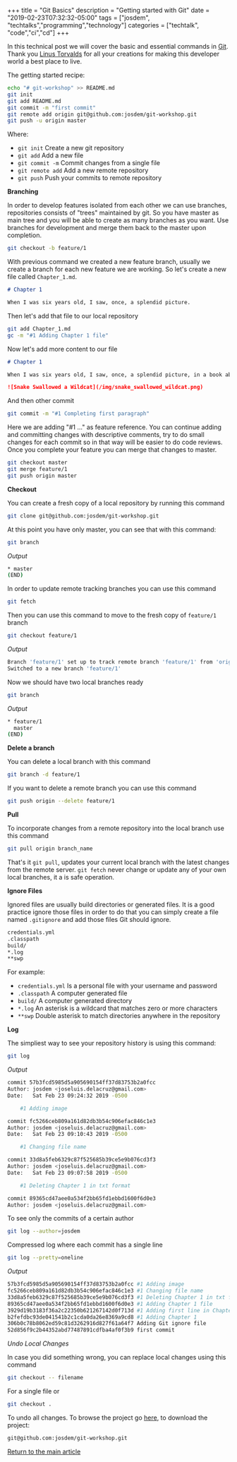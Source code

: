 +++
title =  "Git Basics"
description = "Getting started with Git"
date = "2019-02-23T07:32:32-05:00"
tags = ["josdem", "techtalks","programming","technology"]
categories = ["techtalk", "code","ci","cd"]
+++

In this technical post we will cover the basic and essential commands in [Git](https://en.wikipedia.org/wiki/Git). Thank you [Linus Torvalds](https://en.wikipedia.org/wiki/Linus_Torvalds) for all your creations for making this developer world a best place to live.

The getting started recipe:

```bash
echo "# git-workshop" >> README.md
git init
git add README.md
git commit -m "first commit"
git remote add origin git@github.com:josdem/git-workshop.git
git push -u origin master
```

Where:

* `git init` Create a new git repository
* `git add` Add a new file
* `git commit -m` Commit changes from a single file
* `git remote add` Add a new remote repository
* `git push` Push your commits to remote repository

**Branching**

In order to develop features isolated from each other we can use branches, repositories consists of "trees" maintained by git. So you have master as main tree and you will be able to create as many branches as you want. Use branches for development and merge them back to the master upon completion.


```bash
git checkout -b feature/1
```

With previous command we created a new feature branch, usually we create a branch for each new feature we are working. So let's create a new file called `Chapter_1.md`.

```markdown
# Chapter 1

When I was six years old, I saw, once, a splendid picture.
```

Then let's add that file to our local repository

```bash
git add Chapter_1.md
gc -m "#1 Adding Chapter 1 file"
```

Now let's add more content to our file

```markdown
# Chapter 1

When I was six years old, I saw, once, a splendid picture, in a book about the virgin forest called *Stories of Life*. It represented a boa snake that swallowed a wildcat. This is the copy of the drawing.

![Snake Swallowed a Wildcat](/img/snake_swallowed_wildcat.png)
```

And then other commit

```bash
git commit -m "#1 Completing first paragraph"
```

Here we are adding "#1 ..." as feature reference. You can continue adding and committing changes with descriptive comments, try to do small changes for each commit so in that way will be easier to do code reviews. Once you complete your feature you can merge that changes to master.

```bash
git checkout master
git merge feature/1
git push origin master
```

**Checkout**

You can create a fresh copy of a local repository by running this command

```bash
git clone git@github.com:josdem/git-workshop.git
```

At this point you have only master, you can see that with this command:

```bash
git branch
```

*Output*

```bash
* master
(END)
```

In order to update remote tracking branches you can use this command

```bash
git fetch
```

Then you can use this command to move to the fresh copy of `feature/1` branch

```bash
git checkout feature/1
```

*Output*

```bash
Branch 'feature/1' set up to track remote branch 'feature/1' from 'origin'.
Switched to a new branch 'feature/1'
```

Now we should have two local branches ready

```bash
git branch
```

*Output*

```bash
* feature/1
  master
(END)
```

**Delete a branch**

You can delete a local branch with this command

```bash
git branch -d feature/1
```

If you want to delete a remote branch you can use this command

```bash
git push origin --delete feature/1
```

**Pull**

To incorporate changes from a remote repository into the local branch use this command

```bash
git pull origin branch_name
```

That's it `git pull`, updates your current local branch with the latest changes from the remote server. `git fetch` never change or update any of your own local branches, it a is safe operation.

**Ignore Files**

Ignored files are usually build directories or generated files. It is a good practice ignore those files in order to do that you can simply create a file named `.gitignore` and add those files Git should ignore.

```txt
credentials.yml
.classpath
build/
*.log
**swp
```

For example:

* `credentials.yml` Is a personal file with your username and password
* `.classpath` A computer generated file
* `build/` A computer generated directory
* `*.log` An asterisk is a wildcard that matches zero or more characters
* `**swp` Double asterisk to match directories anywhere in the repository

**Log**

The simpliest way to see your repository history is using this command:

```bash
git log
```

*Output*

```bash
commit 57b3fcd5985d5a905690154ff37d83753b2a0fcc
Author: josdem <joseluis.delacruz@gmail.com>
Date:   Sat Feb 23 09:24:32 2019 -0500

    #1 Adding image

commit fc5266ceb809a161d82db3b54c906efac846c1e3
Author: josdem <joseluis.delacruz@gmail.com>
Date:   Sat Feb 23 09:10:43 2019 -0500

    #1 Changing file name

commit 33d8a5feb6329c87f525685b39ce5e9b076cd3f3
Author: josdem <joseluis.delacruz@gmail.com>
Date:   Sat Feb 23 09:07:58 2019 -0500

    #1 Deleting Chapter 1 in txt format

commit 89365cd47aee0a534f2bb65fd1ebbd1600f6d0e3
Author: josdem <joseluis.delacruz@gmail.com>
```

To see only the commits of a certain author

```bash
git log --author=josdem
```

Compressed log where each commit has a single line

```bash
git log --pretty=oneline
```

*Output*

```bash
57b3fcd5985d5a905690154ff37d83753b2a0fcc #1 Adding image
fc5266ceb809a161d82db3b54c906efac846c1e3 #1 Changing file name
33d8a5feb6329c87f525685b39ce5e9b076cd3f3 #1 Deleting Chapter 1 in txt format
89365cd47aee0a534f2bb65fd1ebbd1600f6d0e3 #1 Adding Chapter 1 file
3929d19b3183f36a2c22350b621267142d0f713d #1 Adding first line in Chapter 1
b2fefdbc93de041541b2c1cda0da26e8369a9cd8 #1 Adding Chapter 1
306b0c78b8062ed59c81d3262916d827f61a64f7 Adding Git ignore file
52d856f9c2b44352abd77487891cdfba4af0f3b9 first commit
```

*Undo Local Changes*

In case you did something wrong, you can replace local changes using this command

```bash
git checkout -- filename
```

For a single file or

```bash
git checkout .
```

To undo all changes. To browse the project go [here](https://github.com/josdem/git-workshop), to download the project:

```bash
git@github.com:josdem/git-workshop.git
```

[Return to the main article](/techtalk/continuous_integration_delivery)
